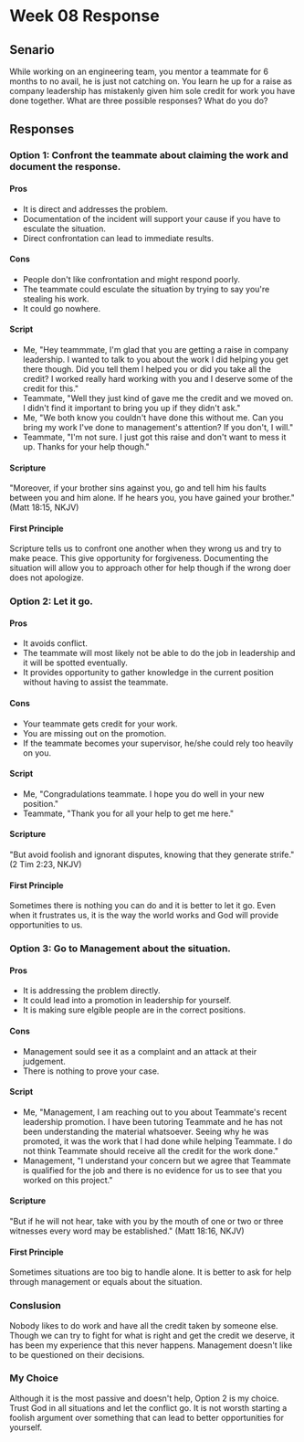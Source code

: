 # Week 08 Response
## Senario
While working on an engineering team, you mentor a teammate for 6 months to no avail, he is just not catching on. You learn he up for a raise as company leadership has mistakenly given him sole credit for work you have done together. What are three possible responses? What do you do?
## Responses
### Option 1: Confront the teammate about claiming the work and document the response.
#### Pros
- It is direct and addresses the problem.
- Documentation of the incident will support your cause if you have to esculate the situation.
- Direct confrontation can lead to immediate results.
#### Cons
- People don't like confrontation and might respond poorly.
- The teammate could esculate the situation by trying to say you're stealing his work.
- It could go nowhere.
#### Script
- Me, "Hey teammmate, I'm glad that you are getting a raise in company leadership. I wanted to talk to you about the work I did helping you get there though. Did you tell them I helped you or did you take all the credit? I worked really hard working with you and I deserve some of the credit for this."
- Teammate, "Well they just kind of gave me the credit and we moved on. I didn't find it important to bring you up if they didn't ask."
- Me, "We both know you couldn't have done this without me. Can you bring my work I've done to management's attention? If you don't, I will."
- Teammate, "I'm not sure. I just got this raise and don't want to mess it up. Thanks for your help though."
#### Scripture
"Moreover, if your brother sins against you, go and tell him his faults between you and him alone. If he hears you, you have gained your brother." (Matt 18:15, NKJV)
#### First Principle
Scripture tells us to confront one another when they wrong us and try to make peace. This give opportunity for forgiveness. Documenting the situation will allow you to approach other for help though if the wrong doer  does not apologize.
### Option 2: Let it go.
#### Pros
- It avoids conflict.
- The teammate will most likely not be able to do the job in leadership and it will be spotted eventually.
- It provides opportunity to gather knowledge in the current position without having to assist the teammate.
#### Cons
- Your teammate gets credit for your work.
- You are missing out on the promotion.
- If the teammate becomes your supervisor, he/she could rely too heavily on you.
#### Script
- Me, "Congradulations teammate. I hope you do well in your new position."
- Teammate, "Thank you for all your help to get me here."
#### Scripture
"But avoid foolish and ignorant disputes, knowing that they generate strife." (2 Tim 2:23, NKJV)
#### First Principle
Sometimes there is nothing you can do and it is better to let it go. Even when it frustrates us, it is the way the world works and God will provide opportunities to us.
### Option 3: Go to Management about the situation.
#### Pros
- It is addressing the problem directly.
- It could lead into a promotion in leadership for yourself.
- It is making sure elgible people are in the correct positions.
#### Cons
- Management sould see it as a complaint and an attack at their judgement.
- There is nothing to prove your case.
#### Script
- Me, "Management, I am reaching out to you about Teammate's recent leadership promotion. I have been tutoring Teammate and he has not been understanding the material whatsoever. Seeing why he was promoted, it was the work that I had done while helping Teammate. I do not think Teammate should receive all the credit for the work done."
- Management, "I understand your concern but we agree that Teammate is qualified for the job and there is no evidence for us to see that you worked on this project."
#### Scripture
"But if he will not hear, take with you by the mouth of one or two or three witnesses every word may be established." (Matt 18:16, NKJV)
#### First Principle
Sometimes situations are too big to handle alone. It is better to ask for help through management or equals about the situation.
### Conslusion
Nobody likes to do work and have all the credit taken by someone else. Though we can try to fight for what is right and get the credit we deserve, it has been my experience that this never happens. Management doesn't like to be questioned on their decisions.
### My Choice
Although it is the most passive and doesn't help, Option 2 is my choice. Trust God in all situations and let the conflict go. It is not worsth starting a foolish argument over something that can lead to better opportunities for yourself.
